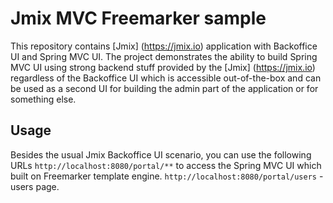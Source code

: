 # Jmix MVC Freemarker sample

This repository contains [Jmix] (https://jmix.io) application with Backoffice UI and Spring MVC UI.
The project demonstrates the ability to build Spring MVC UI using strong backend stuff provided by
the [Jmix] (https://jmix.io) regardless of the Backoffice UI which is accessible out-of-the-box
and can be used as a second UI for building the admin part of the application or for something else.

## Usage

Besides the usual Jmix Backoffice UI scenario, you can use the following URLs 
`http://localhost:8080/portal/**` to access the Spring MVC UI which
built on Freemarker template engine. `http://localhost:8080/portal/users` - users
page.